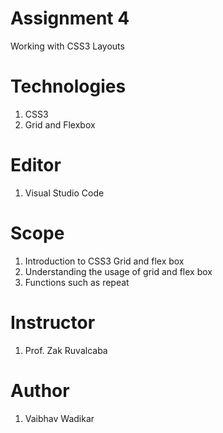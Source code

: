 # Assignment 4
Working with CSS3 Layouts
 
# Technologies
 1. CSS3
 2. Grid and Flexbox
 
# Editor
 1. Visual Studio Code
 
# Scope
 1. Introduction to CSS3 Grid and flex box
 2. Understanding the usage of grid and flex box
 3. Functions such as repeat
 
 # Instructor
 1. Prof. Zak Ruvalcaba
 
 # Author
 1. Vaibhav Wadikar
 
